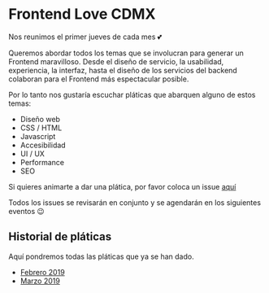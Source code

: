 # Frontend Love CDMX 

Nos reunimos el primer jueves de cada mes :two_hearts:

Queremos abordar todos los temas que se involucran para generar un Frontend maravilloso. Desde el diseño de servicio, la usabilidad, experiencia, la interfaz, hasta el diseño de los servicios del backend colaboran para el Frontend más espectacular posible.

Por lo tanto nos gustaría escuchar pláticas que abarquen alguno de estos temas:
- Diseño web
- CSS / HTML
- Javascript
- Accesibilidad
- UI / UX
- Performance
- SEO

Si quieres animarte a dar una plática, por favor coloca un issue [aquí](https://github.com/frontendlovecdmx/platicas/issues)

Todos los issues se revisarán en conjunto y se agendarán en los siguientes eventos 😉

## Historial de pláticas

Aquí pondremos todas las pláticas que ya se han dado.

- [Febrero 2019](./histórico/2019_02_07/index.md)
- [Marzo 2019](./histórico/2019_03_07/index.md)
